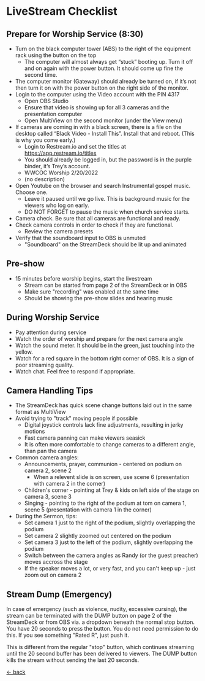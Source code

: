 # LiveStream Checklist

## Prepare for Worship Service (8:30)
- Turn on the black computer tower (ABS) to the right of the equipment rack using the button on the top
  - The computer will almost always get “stuck” booting up.  Turn it off and on again with the power button.  It should come up fine the second time.
- The computer monitor (Gateway) should already be turned on, if it’s not then turn it on with the power button on the right side of the monitor.
- Login to the computer using the Video account with the PIN 4317
  - Open OBS Studio
  - Ensure that video is showing up for all 3 cameras and the presentation computer
  - Open MultiView on the second monitor (under the View menu)
- If cameras are coming in with a black screen, there is a file on the desktop called “Black Video - Install This”.  Install that and reboot.  (This is why you come early.)
  - Login to Restream.io and set the titles at https://app.restream.io/titles 
  - You should already be logged in, but the password is in the purple binder, it’s Trey’s account.
  - WWCOC Worship 2/20/2022
  - (no description)
- Open Youtube on the browser and search Instrumental gospel music. Choose one.
  - Leave it paused until we go live. This is background music for the viewers who log on early.
  - DO NOT FORGET to pause the music when church service starts.
- Camera check.  Be sure that all cameras are functional and ready.
- Check camera controls in order to check if they are functional.
  - Review the camera presets
- Verify that the soundboard input to OBS is unmuted
  - "Soundboard" on the StreamDeck should be lit up and animated

## Pre-show
- 15 minutes before worship begins, start the livestream
  - Stream can be started from page 2 of the StreamDeck or in OBS
  - Make sure "recording" was enabled at the same time
  - Should be showing the pre-show slides and hearing music

## During Worship Service
- Pay attention during service
- Watch the order of worship and prepare for the next camera angle
- Watch the sound meter.  It should be in the green, just touching into the yellow.
- Watch for a red square in the bottom right corner of OBS.  It is a sign of poor streaming quality.
- Watch chat.  Feel free to respond if appropriate.

## Camera Handling Tips
- The StreamDeck has quick scene change buttons laid out in the same format as MultiView
- Avoid trying to "track" moving people if possible
  - Digital joystick controls lack fine adjustments, resulting in jerky motions
  - Fast camera panning can make viewers seasick
  - It is often more comfortable to change cameras to a different angle, than pan the camera
- Common camera angles:
  - Announcements, prayer, communion - centered on podium on camera 2, scene 2
    - When a relevent slide is on screen, use scene 6 (presentation with camera 2 in the corner)
  - Children's corner - pointing at Trey & kids on left side of the stage on camera 3, scene 3
  - Singing - pointing to the right of the podium at tom on camera 1, scene 5 (presentation with camera 1 in the corner)
- During the Sermon, tips:
  - Set camera 1 just to the right of the podium, slightly overlapping the podium
  - Set camera 2 slightly zoomed out centered on the podium
  - Set camera 3 just to the left of the podium, slightly overlapping the podium
  - Switch between the camera angles as Randy (or the guest preacher) moves accross the stage
  - If the speaker moves a lot, or very fast, and you can't keep up - just zoom out on camera 2

## Stream Dump (Emergency)

In case of emergency (such as violence, nudity, excessive cursing), the stream can be terminated with the DUMP button on page 2 of the StreamDeck or from OBS via. a dropdown beneath the normal stop button.  You have 20 seconds to press the button.  You do not need permission to do this.  If you see something "Rated R", just push it.

This is different from the regular "stop" button, which continues streaming until the 20 second buffer has been delivered to viewers.  The DUMP button kills the stream without sending the last 20 seconds.

[<- back](README.md)

